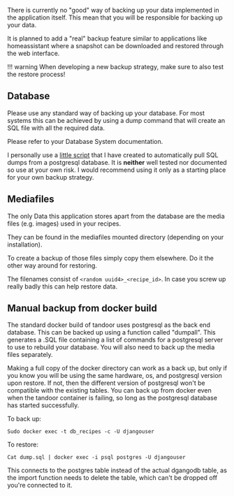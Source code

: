 There is currently no "good" way of backing up your data implemented in the application itself.
This mean that you will be responsible for backing up your data.

It is planned to add a "real" backup feature similar to applications like homeassistant where a snapshot can be
downloaded and restored through the web interface.

!!! warning
    When developing a new backup strategy, make sure to also test the restore process!

## Database
Please use any standard way of backing up your database. For most systems this can be achieved by using a dump 
command that will create an SQL file with all the required data.

Please refer to your Database System documentation.

I personally use a [little script](https://github.com/vabene1111/DockerPostgresBackups) that I have created to automatically pull SQL dumps from a postgresql database.
It is **neither** well tested nor documented so use at your own risk.
I would recommend using it only as a starting place for your own backup strategy.

## Mediafiles
The only Data this application stores apart from the database are the media files (e.g. images) used in your 
recipes.

They can be found in the mediafiles mounted directory (depending on your installation).

To create a backup of those files simply copy them elsewhere. Do it the other way around for restoring.

The filenames consist of `<random uuid4>_<recipe_id>`. In case you screw up really badly this can help restore data.

## Manual backup from docker build
The standard docker build of tandoor uses postgresql as the back end database. This can be backed up using a function called "dumpall". This generates a .SQL file containing a list of commands for a postgresql server to use to rebuild your database. You will also need to back up the media files separately.

Making a full copy of the docker directory can work as a back up, but only if you know you will be using the same hardware, os, and postgresql version upon restore. If not, then the different version of postgresql won't be compatible with the existing tables.
You can back up from docker even when the tandoor container is failing, so long as the postgresql database has started successfully.

To back up:
```
Sudo docker exec -t db_recipes -c -U djangouser
```

To restore:
```
Cat dump.sql | docker exec -i psql postgres -U djangouser
```
This connects to the postgres table instead of the actual dgangodb table, as the import function needs to delete the table, which can't be dropped off you're connected to it.

